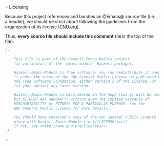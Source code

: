 

= Licensing

Because this project references and bundles an @Emacs@ source file (i.e. [](./include/emacs-module.h), a header), we should be strict about following the guidelines from the organization of its license ([GNU.org](http://www.gnu.org/licenses/)). 

Thus, **every source file should include this comment** (near the top of the file):


```haskell
{-

    This file is part of the Haskell-Emacs-Module project
    (in particular, of the `emacs-module` Haskell package).

    Haskell-Emacs-Module is free software: you can redistribute it and/or modify
    it under the terms of the GNU General Public License as published by
    the Free Software Foundation, either version 3 of the License, or
    (at your option) any later version.

    Haskell-Emacs-Module is distributed in the hope that it will be useful,
    but WITHOUT ANY WARRANTY; without even the implied warranty of
    MERCHANTABILITY or FITNESS FOR A PARTICULAR PURPOSE. See the
    GNU General Public License for more details.

    You should have received a copy of the GNU General Public License
    along with Haskell-Emacs-Module (in [](LICENSE.txt)).
    If not, see <http://www.gnu.org/licenses/>.
-}
```

= 

